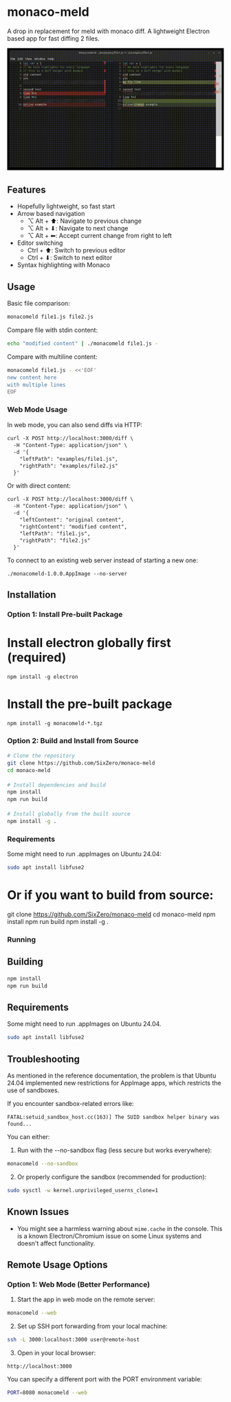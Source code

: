 # monaco-meld 

A drop in replacement for meld with monaco diff. A lightweight Electron based app for fast diffing 2 files.

<p align="center">
  <img src="public/monacomeld_demo.gif" alt="Monaco Meld Demo"/>
</p>

## Features

- Hopefully lightweight, so fast start
- Arrow based navigation
  - ⌥ Alt + ⬆︎: Navigate to previous change
  - ⌥ Alt + ⬇︎: Navigate to next change
  - ⌥ Alt + ⬅︎: Accept current change from right to left
- Editor switching
  - Ctrl + ⬆︎: Switch to previous editor
  - Ctrl + ⬇︎: Switch to next editor
- Syntax highlighting with Monaco

## Usage

Basic file comparison:
```sh
monacomeld file1.js file2.js
```

Compare file with stdin content:
```sh
echo "modified content" | ./monacomeld file1.js -
```

Compare with multiline content:
```sh
monacomeld file1.js - <<'EOF'
new content here
with multiple lines
EOF
```

### Web Mode Usage

In web mode, you can also send diffs via HTTP:
```
curl -X POST http://localhost:3000/diff \
  -H "Content-Type: application/json" \
  -d '{
    "leftPath": "examples/file1.js",
    "rightPath": "examples/file2.js"
  }'
```
Or with direct content:
```
curl -X POST http://localhost:3000/diff \
  -H "Content-Type: application/json" \
  -d '{
    "leftContent": "original content",
    "rightContent": "modified content",
    "leftPath": "file1.js",
    "rightPath": "file2.js"
  }'
```

To connect to an existing web server instead of starting a new one:
```
./monacomeld-1.0.0.AppImage --no-server
```

## Installation

### Option 1: Install Pre-built Package
# Install electron globally first (required)
```
npm install -g electron
```

# Install the pre-built package

```
npm install -g monacomeld-*.tgz
```

### Option 2: Build and Install from Source

```sh
# Clone the repository
git clone https://github.com/SixZero/monaco-meld
cd monaco-meld

# Install dependencies and build
npm install
npm run build

# Install globally from the built source
npm install -g .
```

### Requirements

Some might need to run .appImages on Ubuntu 24.04:
```sh
sudo apt install libfuse2
```

# Or if you want to build from source:
git clone https://github.com/SixZero/monaco-meld
cd monaco-meld
npm install
npm run build
npm install -g .

### Running

## Building

```sh
npm install
npm run build
```

## Requirements

Some might need to run .appImages on Ubuntu 24.04.

```sh
sudo apt install libfuse2
```

## Troubleshooting

As mentioned in the reference documentation, the problem is that Ubuntu 24.04 implemented new restrictions for AppImage apps, which restricts the use of sandboxes.

If you encounter sandbox-related errors like:
```
FATAL:setuid_sandbox_host.cc(163)] The SUID sandbox helper binary was found...
```

You can either:
1. Run with the --no-sandbox flag (less secure but works everywhere):
```sh
monacomeld --no-sandbox
```

2. Or properly configure the sandbox (recommended for production):
```sh
sudo sysctl -w kernel.unprivileged_userns_clone=1
```

## Known Issues

- You might see a harmless warning about `mime.cache` in the console. This is a known Electron/Chromium issue on some Linux systems and doesn't affect functionality.

## Remote Usage Options

### Option 1: Web Mode (Better Performance)

1. Start the app in web mode on the remote server:
```sh
monacomeld --web
```

2. Set up SSH port forwarding from your local machine:
```sh
ssh -L 3000:localhost:3000 user@remote-host
```

3. Open in your local browser:
```
http://localhost:3000
```

You can specify a different port with the PORT environment variable:
```sh
PORT=8080 monacomeld --web
```
